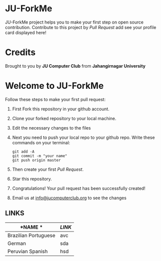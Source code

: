# JU-ForkMe
JU-ForkMe project helps you to make your first step on open source contribution.
Contribute to this project by *Pull Request* add see your profile card displayed here! 

# Credits
Brought to you by **JU Computer Club** from **Jahangirnagar University**


# Welcome to JU-ForkMe

Follow these steps to make your first pull request:

1. First Fork this repository in your github account.

2. Clone your forked repository to your local machine.

3. Edit the necessary changes to the files

4. Next you need to push your local repo to your github repo. Write these commands on your terminal:
    ```
    git add -A
    git commit -m "your name"
    git push origin master
    ```
5. Then create your first *Pull Request*.

6. Star this repository.

7. Congratulations! Your pull request has been successfully created!

8. Email us at info@jucomputerclub.org to see the changes


## LINKS

| *NAME *           | *LINK*                                                                                      |
|----------------------|---------------------------------------------------------------------------------------------|
| Brazilian Portuguese | avc |
| German               | sda  |
| Peruvian Spanish     | hsd |
